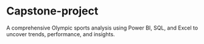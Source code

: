 # Capstone-project
A comprehensive Olympic sports analysis using Power BI, SQL, and Excel to uncover trends, performance, and insights.
